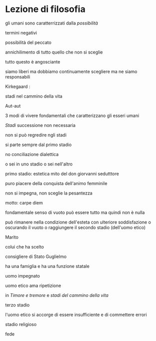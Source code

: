 # Lezione di filosofia

gli umani sono caratterrizzati dalla _possibilità_


termini negativi

possibilità del peccato


annichilimento di tutto quello che non si sceglie

tutto questo è angosciante

siamo liberi ma dobbiamo continuamente scegliere ma ne siamo responsabili

Kirkegaard :

stadi nel cammino della vita

Aut-aut

3 modi di vivere fondamentali che caratterizzano gli esseri umani

_Stadi_ 
successione non necessaria

non si può regredire ngli stadi

si parte sempre dal primo stadio

no conciliazione dialettica

o sei in uno stadio  o sei nell'altro


primo stadio: estetica
mito del don giorvanni
sedutttore

puro piacere della conquista dell'animo femminile

non si impegna, non sceglie la pesantezza


motto: carpe diem

fondamentale senso di vuoto
può essere tutto ma quindi non è nulla

può rimanere nella condizione dell'esteta con ulteriore soddisfazione o oscurando il vuoto o raggiungere il secondo stadio (dell'uomo etico)

Marito

colui che ha scelto


consigliere di Stato Guglielmo 

ha una famiglia e ha una funzione statale

uomo impegnato

uomo etico ama ripetizione


in _Timore e tremore_
e _stadi del cammino della vita_

terzo stadio

l'uomo etico si accorge di essere insufficiente e di commettere errori

stadio religioso

fede
<!--stackedit_data:
eyJoaXN0b3J5IjpbLTU2NDk3NDg3MCwtMTYyMTQ0Nzc0LDk2OD
U0OTkwNSwxNjgzMzEwOTM0XX0=
-->